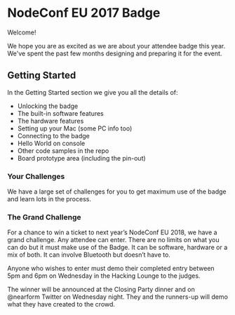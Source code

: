# NodeConf EU 2017 Badge

Welcome!

We hope you are as excited as we are about your attendee badge this year. We've spent the past few months designing and preparing it for the event.

## Getting Started

In the Getting Started section we give you all the details of:

* Unlocking the badge
* The built-in software features
* The hardware features
* Setting up your Mac (some PC info too)
* Connecting to the badge
* Hello World on console
* Other code samples in the repo
* Board prototype area (including the pin-out)

### Your Challenges

We have a large set of challenges for you to get maximum use of the badge and learn lots in the process.

### The Grand Challenge
For a chance to win a ticket to next year’s NodeConf EU 2018, we have a grand challenge. Any attendee can enter. There are no limits on what you can do but it must make use of the Badge. It can be software, hardware or a mix of both. It can involve Bluetooth but doesn’t have to. 

Anyone who wishes to enter must demo their completed entry between 5pm and 6pm on Wednesday in the Hacking Lounge to the judges.

The winner will be announced at the Closing Party dinner and on @nearform Twitter on Wednesday night. They and the runners-up will demo what they have created to the crowd. 
